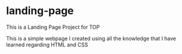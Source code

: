 # landing-page

This is a Landing Page Project for TOP

This is a simple webpage I created using all the knowledge that I have learned regarding HTML and CSS
